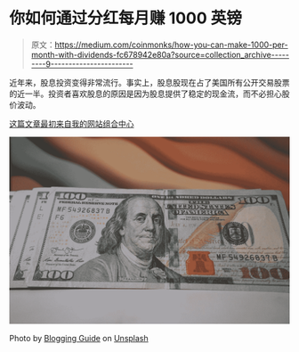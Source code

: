 # 你如何通过分红每月赚 1000 英镑

> 原文：<https://medium.com/coinmonks/how-you-can-make-1000-per-month-with-dividends-fc678942e80a?source=collection_archive---------9----------------------->

近年来，股息投资变得非常流行。事实上，股息股现在占了美国所有公开交易股票的近一半。投资者喜欢股息的原因是因为股息提供了稳定的现金流，而不必担心股价波动。

[这篇文章最初来自我的网站组合中心](http://www.portfolio-hub.co.uk/)

![](img/3398a0d9d4f77603c9dd186a582ba030.png)

Photo by [Blogging Guide](https://unsplash.com/@bloggingguide?utm_source=medium&utm_medium=referral) on [Unsplash](https://unsplash.com?utm_source=medium&utm_medium=referral)